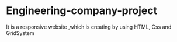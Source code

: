 # Engineering-company-project
It is a responsive website ,which is creating by using HTML, Css and GridSystem
